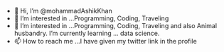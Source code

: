 - 👋 Hi, I’m @mohammadAshikKhan
- 👀 I’m interested in ...Programming, Coding, Traveling
- 🌱 I’m interested in ...Programming, Coding, Traveling and also Animal husbandry.
   I’m currently learning ... data science. 
- 📫 How to reach me ...I have given my twitter link in the profile

<!---
mohammadAshikKhan/mohammadAshikKhan is a ✨ special ✨ repository because its `README.md` (this file) appears on your GitHub profile.
You can click the Preview link to take a look at your changes.
--->
